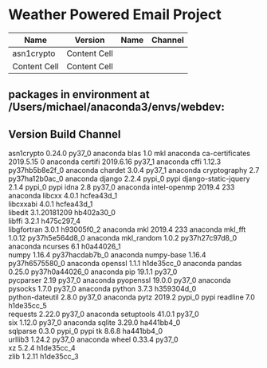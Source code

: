 # Weather Powered Email Project

|     Name      |    Version    |     Name      |    Channel    |
| ------------- | ------------- | ------------- | ------------- |
| asn1crypto  | Content Cell  |
| Content Cell  | Content Cell  |

## packages in environment at /Users/michael/anaconda3/envs/webdev:
##
##                 Version                   Build  Channel
asn1crypto                0.24.0                   py37_0    anaconda
blas                      1.0                         mkl    anaconda
ca-certificates           2019.5.15                     0    anaconda
certifi                   2019.6.16                py37_1    anaconda
cffi                      1.12.3           py37hb5b8e2f_0    anaconda
chardet                   3.0.4                    py37_1    anaconda
cryptography              2.7              py37ha12b0ac_0    anaconda
django                    2.2.4                    pypi_0    pypi
django-static-jquery      2.1.4                    pypi_0    pypi
idna                      2.8                      py37_0    anaconda
intel-openmp              2019.4                      233    anaconda
libcxx                    4.0.1                hcfea43d_1  
libcxxabi                 4.0.1                hcfea43d_1  
libedit                   3.1.20181209         hb402a30_0  
libffi                    3.2.1                h475c297_4  
libgfortran               3.0.1                h93005f0_2    anaconda
mkl                       2019.4                      233    anaconda
mkl_fft                   1.0.12           py37h5e564d8_0    anaconda
mkl_random                1.0.2            py37h27c97d8_0    anaconda
ncurses                   6.1                  h0a44026_1  
numpy                     1.16.4           py37hacdab7b_0    anaconda
numpy-base                1.16.4           py37h6575580_0    anaconda
openssl                   1.1.1                h1de35cc_0    anaconda
pandas                    0.25.0           py37h0a44026_0    anaconda
pip                       19.1.1                   py37_0  
pycparser                 2.19                     py37_0    anaconda
pyopenssl                 19.0.0                   py37_0    anaconda
pysocks                   1.7.0                    py37_0    anaconda
python                    3.7.3                h359304d_0  
python-dateutil           2.8.0                    py37_0    anaconda
pytz                      2019.2                   pypi_0    pypi
readline                  7.0                  h1de35cc_5  
requests                  2.22.0                   py37_0    anaconda
setuptools                41.0.1                   py37_0  
six                       1.12.0                   py37_0    anaconda
sqlite                    3.29.0               ha441bb4_0  
sqlparse                  0.3.0                    pypi_0    pypi
tk                        8.6.8                ha441bb4_0  
urllib3                   1.24.2                   py37_0    anaconda
wheel                     0.33.4                   py37_0  
xz                        5.2.4                h1de35cc_4  
zlib                      1.2.11               h1de35cc_3  

